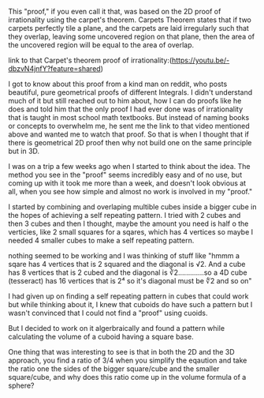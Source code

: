 This "proof," if you even call it that, was based on the 2D proof of irrationality using the carpet's theorem. 
Carpets Theorem states that if two carpets perfectly tile a plane, and the carpets are laid irregularly such that they overlap, leaving some uncovered region on that plane, then the area of the uncovered region will be equal to the area of overlap.

link to that Carpet's theorem proof of irrationality:(https://youtu.be/-dbzvN4jnfY?feature=shared)

I got to know about this proof from a kind man on reddit, who posts beautiful, pure geometrical proofs of different Integrals.
I didn't understand much of it but still reached out to him about, how I can do proofs like he does and told him that the only proof I had ever done was of irrationality that is taught in most school math textbooks.
But instead of naming books or concepts to overwhelm me, he sent me the link to that video mentioned above and wanted me to watch that proof.
So that is when I thought that if there is geometrical 2D proof then why not build one on the same principle but in 3D.

I was on a trip a few weeks ago when I started to think about the idea. The method you see in the "proof" seems incredibly easy and of no use, but coming up with it took me more than a week, and doesn't look obvious at all, when you see how simple and almost no work is involved in my "proof."

I started by combining and overlaping multible cubes inside a bigger cube in the hopes of achieving a self repeating pattern. I tried with 2 cubes and then 3 cubes and then I thought, maybe the amount you need is half o the verticies, like 2 small squares for a sqares, which has 4 vertices so maybe I needed 4 smaller cubes to make a self repeating pattern.

nothing seemed to be working and I was thinking of stuff like "hmmm a sqare has 4 vertices that is 2 squared and the diagonal is √2. And a cube has 8 vertices that is 2 cubed and the diagonal is ∛2.............so a 4D cube (tesseract) has 16 vertices that is 2⁴ so it's diagonal must be ∜2 and so on"

I had given up on finding a self repeating pattern in cubes that could work but while thinking about it, I knew that cuboids do have such a pattern but I wasn't convinced that I could not find a "proof" using cuoids.

But I decided to work on it algerbraically and found a pattern while calculating the volume of a cuboid having a square base.

One thing that was interesting to see is that in both the 2D and the 3D approach, you find a ratio of 3/4 when you simplify the eqaution and take the ratio one the sides of the bigger square/cube and the smaller square/cube, and why does this ratio come up in the volume formula of a sphere?
